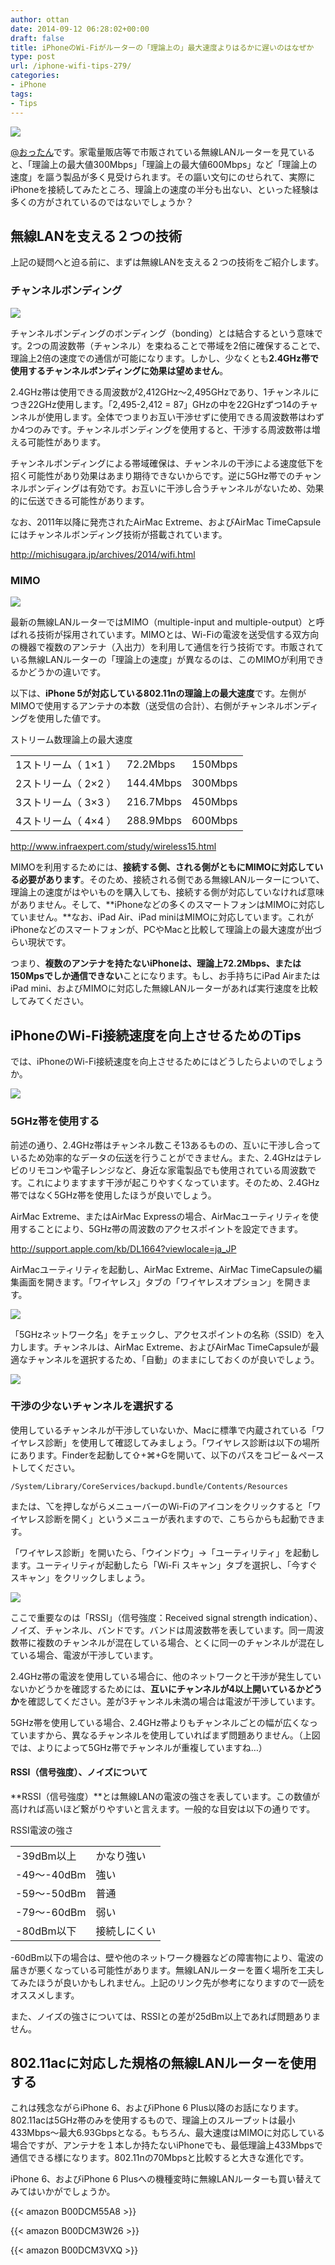 ```yaml
---
author: ottan
date: 2014-09-12 06:28:02+00:00
draft: false
title: iPhoneのWi-Fiがルーターの「理論上の」最大速度よりはるかに遅いのはなぜか
type: post
url: /iphone-wifi-tips-279/
categories:
- iPhone
tags:
- Tips
---
```


![](/images/2014/09/140912-5412690356509.jpg)






[@おったん](https://twitter.com/ottanxyz)です。家電量販店等で市販されている無線LANルーターを見ていると、「理論上の最大値300Mbps」「理論上の最大値600Mbps」など「理論上の速度」を謳う製品が多く見受けられます。その謳い文句にのせられて、実際にiPhoneを接続してみたところ、理論上の速度の半分も出ない、といった経験は多くの方がされているのではないでしょうか？





## 無線LANを支える２つの技術





上記の疑問へと迫る前に、まずは無線LANを支える２つの技術をご紹介します。





### チャンネルボンディング





![](/images/2014/09/140912-5412916179a38.png)






チャンネルボンディングのボンディング（bonding）とは結合するという意味です。2つの周波数帯（チャンネル）を束ねることで帯域を2倍に確保することで、理論上2倍の速度での通信が可能になります。しかし、少なくとも**2.4GHz帯で使用するチャンネルボンディングに効果は望めません**。





2.4GHz帯は使用できる周波数が2,412GHz〜2,495GHzであり、1チャンネルにつき22GHz使用します。「2,495-2,412 = 87」GHzの中を22GHzずつ14のチャンネルが使用します。全体でつまりお互い干渉せずに使用できる周波数帯はわずか4つのみです。チャンネルボンディングを使用すると、干渉する周波数帯は増える可能性があります。





チャンネルボンディングによる帯域確保は、チャンネルの干渉による速度低下を招く可能性があり効果はあまり期待できないからです。逆に5GHz帯でのチャンネルボンディングは有効です。お互いに干渉し合うチャンネルがないため、効果的に伝送できる可能性があります。





なお、2011年以降に発売されたAirMac Extreme、およびAirMac TimeCapsuleにはチャンネルボンディング技術が搭載されています。



http://michisugara.jp/archives/2014/wifi.html



### MIMO





![](/images/2014/09/140912-54129162c5d01.png)






最新の無線LANルーターではMIMO（multiple-input and multiple-output）と呼ばれる技術が採用されています。MIMOとは、Wi-Fiの電波を送受信する双方向の機器で複数のアンテナ（入出力）を利用して通信を行う技術です。市販されている無線LANルーターの「理論上の速度」が異なるのは、このMIMOが利用できるかどうかの違いです。





以下は、**iPhone 5が対応している802.11nの理論上の最大速度**です。左側がMIMOで使用するアンテナの本数（送受信の合計）、右側がチャンネルボンディングを使用した値です。






<table >
<tr >ストリーム数理論上の最大速度</tr>
<tr >
<td >1ストリーム（ 1×1 ）
</td>
<td >72.2Mbps
</td>
<td >150Mbps
</td></tr>
<tr >
<td >2ストリーム（ 2×2 ）
</td>
<td >144.4Mbps
</td>
<td >300Mbps
</td></tr>
<tr >
<td >3ストリーム（ 3×3 ）
</td>
<td >216.7Mbps
</td>
<td >450Mbps
</td></tr>
<tr >
<td >4ストリーム（ 4×4 ）
</td>
<td >288.9Mbps
</td>
<td >600Mbps
</td></tr>
</table>




http://www.infraexpert.com/study/wireless15.html



MIMOを利用するためには、**接続する側、される側がともにMIMOに対応している必要があります**。そのため、接続される側である無線LANルーターについて、理論上の速度がはやいものを購入しても、接続する側が対応していなければ意味がありません。そして、**iPhoneなどの多くのスマートフォンはMIMOに対応していません。**なお、iPad Air、iPad miniはMIMOに対応しています。これがiPhoneなどのスマートフォンが、PCやMacと比較して理論上の最大速度が出づらい現状です。





つまり、**複数のアンテナを持たないiPhoneは、理論上72.2Mbps、または150Mpsでしか通信できない**ことになります。もし、お手持ちにiPad AirまたはiPad mini、およびMIMOに対応した無線LANルーターがあれば実行速度を比較してみてください。





## iPhoneのWi-Fi接続速度を向上させるためのTips





では、iPhoneのWi-Fi接続速度を向上させるためにはどうしたらよいのでしょうか。





![](/images/2014/09/140912-541291644084b.png)






### 5GHz帯を使用する





前述の通り、2.4GHz帯はチャンネル数こそ13あるものの、互いに干渉し合っているため効率的なデータの伝送を行うことができません。また、2.4GHzはテレビのリモコンや電子レンジなど、身近な家電製品でも使用されている周波数です。これによりますます干渉が起こりやすくなっています。そのため、2.4GHz帯ではなく5GHz帯を使用したほうが良いでしょう。





AirMac Extreme、またはAirMac Expressの場合、AirMacユーティリティを使用することにより、5GHz帯の周波数のアクセスポイントを設定できます。



http://support.apple.com/kb/DL1664?viewlocale=ja_JP



AirMacユーティリティを起動し、AirMac Extreme、AirMac TimeCapsuleの編集画面を開きます。「ワイヤレス」タブの「ワイヤレスオプション」を開きます。





![](/images/2014/09/140912-5412916603fa1.png)






「5GHzネットワーク名」をチェックし、アクセスポイントの名称（SSID）を入力します。チャンネルは、AirMac Extreme、およびAirMac TimeCapsuleが最適なチャンネルを選択するため、「自動」のままにしておくのが良いでしょう。





![](/images/2014/09/140912-54129167b28a8.png)






### 干渉の少ないチャンネルを選択する





使用しているチャンネルが干渉していないか、Macに標準で内蔵されている「ワイヤレス診断」を使用して確認してみましょう。「ワイヤレス診断は以下の場所にあります。Finderを起動して⇧+⌘+Gを開いて、以下のパスをコピー＆ペーストしてください。





    /System/Library/CoreServices/backupd.bundle/Contents/Resources





または、⌥を押しながらメニューバーのWi-Fiのアイコンをクリックすると「ワイヤレス診断を開く」というメニューが表れますので、こちらからも起動できます。





「ワイヤレス診断」を開いたら、「ウインドウ」→「ユーティリティ」を起動します。ユーティリティが起動したら「Wi-Fi スキャン」タブを選択し、「今すぐスキャン」をクリックしましょう。





![](/images/2014/09/140912-5412916aaf603.png)






ここで重要なのは「RSSI」（信号強度：Received signal strength indication）、ノイズ、チャンネル、バンドです。バンドは周波数帯を表しています。同一周波数帯に複数のチャンネルが混在している場合、とくに同一のチャンネルが混在している場合、電波が干渉しています。





2.4GHz帯の電波を使用している場合に、他のネットワークと干渉が発生していないかどうかを確認するためには、**互いにチャンネルが4以上開いているかどうか**を確認してください。差が3チャンネル未満の場合は電波が干渉しています。





5GHz帯を使用している場合、2.4GHz帯よりもチャンネルごとの幅が広くなっていますから、異なるチャンネルを使用していればまず問題ありません。（上図では、よりによって5GHz帯でチャンネルが重複していますね…）





#### RSSI（信号強度）、ノイズについて





**RSSI（信号強度）**とは無線LANの電波の強さを表しています。この数値が高ければ高いほど繋がりやすいと言えます。一般的な目安は以下の通りです。






<table >
<tr >RSSI電波の強さ</tr>
<tr >
<td >-39dBm以上
</td>
<td >かなり強い
</td></tr>
<tr >
<td >-49〜-40dBm
</td>
<td >強い
</td></tr>
<tr >
<td >-59〜-50dBm
</td>
<td >普通
</td></tr>
<tr >
<td >-79〜-60dBm
</td>
<td >弱い
</td></tr>
<tr >
<td >-80dBm以下
</td>
<td >接続しにくい
</td></tr>
</table>






-60dBm以下の場合は、壁や他のネットワーク機器などの障害物により、電波の届きが悪くなっている可能性があります。無線LANルーターを置く場所を工夫してみたほうが良いかもしれません。上記のリンク先が参考になりますので一読をオススメします。





また、ノイズの強さについては、RSSIとの差が25dBm以上であれば問題ありません。





## 802.11acに対応した規格の無線LANルーターを使用する





これは残念ながらiPhone 6、およびiPhone 6 Plus以降のお話になります。802.11acは5GHz帯のみを使用するもので、理論上のスループットは最小433Mbps〜最大6.93Gbpsとなる。もちろん、最大速度はMIMOに対応している場合ですが、アンテナを１本しか持たないiPhoneでも、最低理論上433Mbpsで通信できる様になります。802.11nの70Mbpsと比較すると大きな進化です。





iPhone 6、およびiPhone 6 Plusへの機種変時に無線LANルーターも買い替えてみてはいかがでしょうか。



{{< amazon B00DCM55A8 >}}


{{< amazon B00DCM3W26 >}}


{{< amazon B00DCM3VXQ >}}